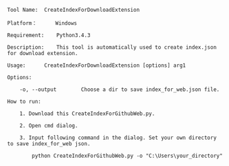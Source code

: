 	Tool Name:	CreateIndexForDownloadExtension
	
	Platform：      Windows
	
	Requirement:    Python3.4.3
	
	Description:	This tool is automatically used to create index.json for download extension.
	
	Usage: 		CreateIndexForDownloadExtension [options] arg1

	Options:

		-o, --output        Choose a dir to save index_for_web.json file.
                   
	How to run:	
        
		1. Download this CreateIndexForGithubWeb.py.
    
		2. Open cmd dialog.

		3. Input following command in the dialog. Set your own directory to save index_for_web json.
	          
			python CreateIndexForGithubWeb.py -o "C:\Users\your_directory"         
